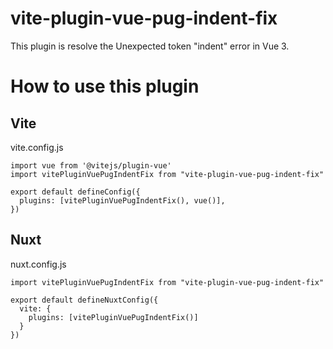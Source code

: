 # vite-plugin-vue-pug-indent-fix
This plugin is resolve the Unexpected token "indent" error in Vue 3.

# How to use this plugin
## Vite
vite.config.js  
```
import vue from '@vitejs/plugin-vue'
import vitePluginVuePugIndentFix from "vite-plugin-vue-pug-indent-fix"

export default defineConfig({
  plugins: [vitePluginVuePugIndentFix(), vue()],
})
```

## Nuxt
nuxt.config.js  
```
import vitePluginVuePugIndentFix from "vite-plugin-vue-pug-indent-fix"

export default defineNuxtConfig({
  vite: {
    plugins: [vitePluginVuePugIndentFix()]
  }
})
```